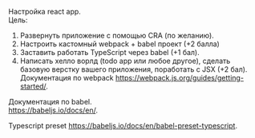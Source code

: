 Настройка react app.  
Цель:   
1. Развернуть приложение с помощью CRA (по желанию).  
2. Настроить кастомный webpack + babel проект (+2 балла)    
3. Заставить работать TypeScript через babel (+1 бал).  
4. Написать хелло ворлд (todo app или любое другое), сделать базовую верстку вашего приложения, поработать с JSX (+2 бал).  
Документация по webpack
https://webpack.js.org/guides/getting-started/.  

Документация по babel.  
https://babeljs.io/docs/en/.  

Typescript preset https://babeljs.io/docs/en/babel-preset-typescript.  
